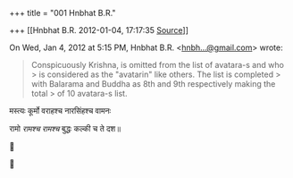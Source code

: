 +++
title = "001 Hnbhat B.R."

+++
[[Hnbhat B.R.	2012-01-04, 17:17:35 [Source](https://groups.google.com/g/samskrita/c/md12EN9gQ7U)]]



On Wed, Jan 4, 2012 at 5:15 PM, Hnbhat B.R. \<[hnbh...@gmail.com]()\> wrote:  

> Conspicuously Krishna, is omitted from the list of avatara-s and who > is considered as the "avatarin" like others. The list is completed > with Balarama and Buddha as 8th and 9th respectively making the total > of 10 avatara-s list.
> > 
> > 
> >   
> > 
> > 

मस्त्यः कूर्मो वराहश्च नारसिंहश्च वामनः

रामो *रामश्च रामश्च* बुद्धः कल्की च ते दश॥






